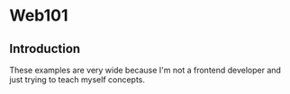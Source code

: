 # Web101

## Introduction

These examples are very wide because I'm not a frontend developer and just trying to teach
myself concepts.
